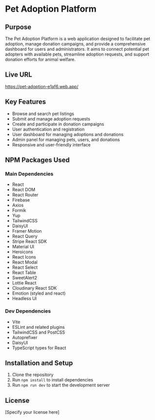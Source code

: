 # Pet Adoption Platform

## Purpose
The Pet Adoption Platform is a web application designed to facilitate pet adoption, manage donation campaigns, and provide a comprehensive dashboard for users and administrators. It aims to connect potential pet adopters with available pets, streamline adoption requests, and support donation efforts for animal welfare.

## Live URL
https://pet-adoption-e1af6.web.app/

## Key Features
- Browse and search pet listings
- Submit and manage adoption requests
- Create and participate in donation campaigns
- User authentication and registration
- User dashboard for managing adoptions and donations
- Admin panel for managing pets, users, and donations
- Responsive and user-friendly interface

## NPM Packages Used

### Main Dependencies
- React
- React DOM
- React Router
- Firebase
- Axios
- Formik
- Yup
- TailwindCSS
- DaisyUI
- Framer Motion
- React Query
- Stripe React SDK
- Material UI
- Heroicons
- React Icons
- React Modal
- React Select
- React Table
- SweetAlert2
- Lottie React
- Cloudinary React SDK
- Emotion (styled and react)
- Headless UI

### Dev Dependencies
- Vite
- ESLint and related plugins
- TailwindCSS and PostCSS
- Autoprefixer
- DaisyUI
- TypeScript types for React

## Installation and Setup
1. Clone the repository
2. Run `npm install` to install dependencies
3. Run `npm run dev` to start the development server

## License
[Specify your license here]
